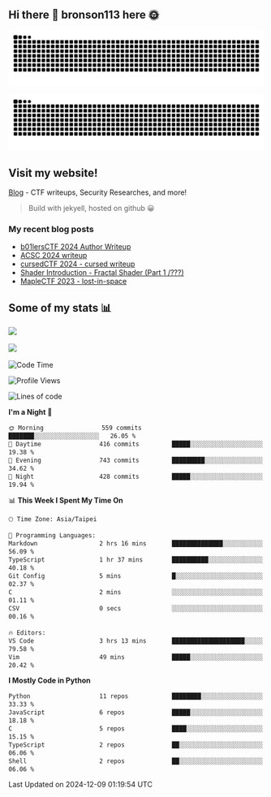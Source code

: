 ## Hi there 👋 bronson113 here 🌞
<div align="center">

![GitHub Snake Light](https://raw.githubusercontent.com/bronson113/bronson113/snake/github-snake.svg#gh-light-mode-only)

![GitHub Snake dark](https://raw.githubusercontent.com/bronson113/bronson113/snake/github-snake-dark.svg#gh-dark-mode-only)

</div>

## Visit my website!
[Blog](https://bronson113.github.io/) - CTF writeups, Security Researches, and more! 

> Build with jekyell, hosted on github 😀

### My recent blog posts

<!-- BLOG-POST-LIST:START -->
- [b01lersCTF 2024 Author Writeup](http://blog.bronson113.org/2024/04/15/b01lersctf-2024-author-writeup.html)
- [ACSC 2024 writeup](http://blog.bronson113.org/2024/04/03/acsc-2024-writeup.html)
- [cursedCTF 2024 - cursed writeup](http://blog.bronson113.org/2024/04/03/cursed.html)
- [Shader Introduction - Fractal Shader &lpar;Part 1 /???&rpar;](http://blog.bronson113.org/2024/03/12/shader-introduction-fractal-shader-part-1.html)
- [MapleCTF 2023 - lost-in-space](http://blog.bronson113.org/2023/10/03/maplectf-2023-lost-in-space.html)
<!-- BLOG-POST-LIST:END -->

## Some of my stats 📊
![](https://github-readme-stats-sigma-five.vercel.app/api?username=bronson113&theme=transparent&show_icons=true)

![](https://github-readme-stats-sigma-five.vercel.app/api/top-langs/?username=bronson113&theme=transparent&layout=compact&card_width=445)



<!--START_SECTION:waka-->
![Code Time](http://img.shields.io/badge/Code%20Time-972%20hrs%2026%20mins-blue)

![Profile Views](http://img.shields.io/badge/Profile%20Views-2-blue)

![Lines of code](https://img.shields.io/badge/From%20Hello%20World%20I%27ve%20Written-1.3%20million%20lines%20of%20code-blue)

**I'm a Night 🦉** 

```text
🌞 Morning                559 commits         ███████░░░░░░░░░░░░░░░░░░   26.05 % 
🌆 Daytime                416 commits         █████░░░░░░░░░░░░░░░░░░░░   19.38 % 
🌃 Evening                743 commits         █████████░░░░░░░░░░░░░░░░   34.62 % 
🌙 Night                  428 commits         █████░░░░░░░░░░░░░░░░░░░░   19.94 % 
```


📊 **This Week I Spent My Time On** 

```text
🕑︎ Time Zone: Asia/Taipei

💬 Programming Languages: 
Markdown                 2 hrs 16 mins       ██████████████░░░░░░░░░░░   56.09 % 
TypeScript               1 hr 37 mins        ██████████░░░░░░░░░░░░░░░   40.18 % 
Git Config               5 mins              █░░░░░░░░░░░░░░░░░░░░░░░░   02.37 % 
C                        2 mins              ░░░░░░░░░░░░░░░░░░░░░░░░░   01.11 % 
CSV                      0 secs              ░░░░░░░░░░░░░░░░░░░░░░░░░   00.16 % 

🔥 Editors: 
VS Code                  3 hrs 13 mins       ████████████████████░░░░░   79.58 % 
Vim                      49 mins             █████░░░░░░░░░░░░░░░░░░░░   20.42 % 
```

**I Mostly Code in Python** 

```text
Python                   11 repos            ████████░░░░░░░░░░░░░░░░░   33.33 % 
JavaScript               6 repos             █████░░░░░░░░░░░░░░░░░░░░   18.18 % 
C                        5 repos             ████░░░░░░░░░░░░░░░░░░░░░   15.15 % 
TypeScript               2 repos             ██░░░░░░░░░░░░░░░░░░░░░░░   06.06 % 
Shell                    2 repos             ██░░░░░░░░░░░░░░░░░░░░░░░   06.06 % 
```




 Last Updated on 2024-12-09 01:19:54 UTC
<!--END_SECTION:waka-->
